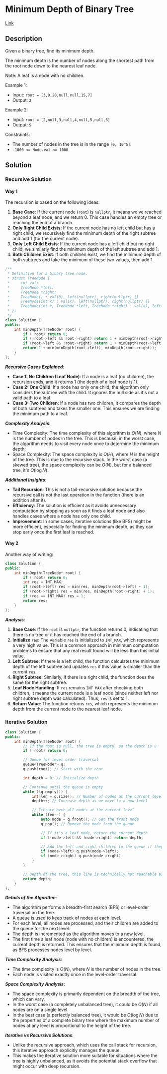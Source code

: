 # Minimum Depth of Binary Tree

[Link](https://leetcode.com/problems/minimum-depth-of-binary-tree/description/)

## Description

Given a binary tree, find its minimum depth.

The minimum depth is the number of nodes along the shortest path from the root node down to the nearest leaf node.

Note: A leaf is a node with no children.

Example 1:

- Input: `root = [3,9,20,null,null,15,7]`
- Output: `2`

Example 2:

- Input: `root = [2,null,3,null,4,null,5,null,6]`
- Output: `5`

Constraints:

- The number of nodes in the tree is in the range `[0, 10^5]`.
- `-1000 <= Node.val <= 1000`

## Solution

### Recursive Solution

#### Way 1

The recursion is based on the following ideas:

1. **Base Case**: If the current node (`root`) is `nullptr`, it means we've reached beyond a leaf node, and we return 0. This case handles an empty tree or reaching the end of a branch.
2. **Only Right Child Exists**: If the current node has no left child but has a right child, we recursively find the minimum depth of the right subtree and add 1 (for the current node).
3. **Only Left Child Exists**: If the current node has a left child but no right child, we similarly find the minimum depth of the left subtree and add 1.
4. **Both Children Exist**: If both children exist, we find the minimum depth of both subtrees and take the minimum of these two values, then add 1.

```C++
/**
 * Definition for a binary tree node.
 * struct TreeNode {
 *     int val;
 *     TreeNode *left;
 *     TreeNode *right;
 *     TreeNode() : val(0), left(nullptr), right(nullptr) {}
 *     TreeNode(int x) : val(x), left(nullptr), right(nullptr) {}
 *     TreeNode(int x, TreeNode *left, TreeNode *right) : val(x), left(left), right(right) {}
 * };
 */
class Solution {
public:
    int minDepth(TreeNode* root) {
        if (!root) return 0;
        if (!root->left && root->right) return 1 + minDepth(root->right);
        if (root->left && !root->right) return 1 + minDepth(root->left);
        return 1 + min(minDepth(root->left), minDepth(root->right));
    }
};
```

***Recursive Cases Explained***:

- **Case 1: No Children (Leaf Node)**: If a node is a leaf (no children), the recursion ends, and it returns 1 (the depth of a leaf node is 1).
- **Case 2: One Child**: If a node has only one child, the algorithm only considers the subtree with the child. It ignores the null side as it's not a valid path to a leaf.
- **Case 3: Two Children**: If a node has two children, it compares the depth of both subtrees and takes the smaller one. This ensures we are finding the minimum path to a leaf.

***Complexity Analysis***:

- Time Complexity: The time complexity of this algorithm is $O(N)$, where $N$ is the number of nodes in the tree. This is because, in the worst case, the algorithm needs to visit every node once to determine the minimum depth;
- Space Complexity: The space complexity is $O(H)$, where $H$ is the height of the tree. This is due to the recursive stack. In the worst case (a skewed tree), the space complexity can be $O(N)$, but for a balanced tree, it's $O(\log N)$.

***Additional Insights***:

- **Tail Recursion**: This is not a tail-recursive solution because the recursive call is not the last operation in the function (there is an addition after it).
- **Efficiency**: The solution is efficient as it avoids unnecessary computation by stopping as soon as it finds a leaf node and also handles cases where a node has only one child.
- **Improvement**: In some cases, iterative solutions (like BFS) might be more efficient, especially for finding the minimum depth, as they can stop early once the first leaf is reached.

#### Way 2

Another way of writing:

```C++
class Solution {
public:
    int minDepth(TreeNode* root) {
        if (!root) return 0;
        int res = INT_MAX;
        if (root->left) res = min(res, minDepth(root->left) + 1);
        if (root->right) res = min(res, minDepth(root->right) + 1);
        if (res == INT_MAX) res = 1;
        return res;
    }
};
```

***Analysis***:

1. **Base Case**: If the `root` is `nullptr`, the function returns 0, indicating that there is no tree or it has reached the end of a branch.
2. **Initialize `res`**: The variable `res` is initialized to `INT_MAX`, which represents a very high value. This is a common approach in minimum computation problems to ensure that any real result found will be less than this initial value.
3. **Left Subtree**: If there is a left child, the function calculates the minimum depth of the left subtree and updates `res` if this value is smaller than the current `res`.
4. **Right Subtree**: Similarly, if there is a right child, the function does the same for the right subtree.
5. **Leaf Node Handling**: If `res` remains `INT_MAX` after checking both children, it means the current node is a leaf node (since neither left nor right subtree depth was calculated). Thus, `res` is set to 1.
6. **Return Value**: The function returns `res`, which represents the minimum depth from the current node to the nearest leaf node.

### Iterative Solution

```C++
class Solution {
public:
    int minDepth(TreeNode* root) {
        // If the root is null, the tree is empty, so the depth is 0
        if (!root) return 0;

        // Queue for level order traversal
        queue<TreeNode*> q;
        q.push(root); // Start with the root

        int depth = 0; // Initialize depth

        // Continue until the queue is empty
        while (!q.empty()) {
            int len = q.size(); // Number of nodes at the current level
            depth++; // Increase depth as we move to a new level

            // Iterate over all nodes at the current level
            while (len--) {
                auto node = q.front(); // Get the front node
                q.pop(); // Remove the node from the queue

                // If it's a leaf node, return the current depth
                if (!node->left && !node->right) return depth;

                // Add the left and right children to the queue if they exist
                if (node->left) q.push(node->left);
                if (node->right) q.push(node->right);
            }
        }

        // Depth of the tree, this line is technically not reachable as the function will return upon finding a leaf
        return depth;
    }
};
```

***Details of the Algorithm***:

- The algorithm performs a breadth-first search (BFS) or level-order traversal on the tree.
- A queue is used to keep track of nodes at each level.
- For each level, all nodes are processed, and their children are added to the queue for the next level.
- The depth is incremented as the algorithm moves to a new level.
- The first time a leaf node (node with no children) is encountered, the current depth is returned. This ensures that the minimum depth is found, as BFS processes nodes level by level.

***Time Complexity Analysis***:

- The time complexity is $O(N)$, where $N$ is the number of nodes in the tree.
- Each node is visited exactly once in the level-order traversal.

***Space Complexity Analysis***:

- The space complexity is primarily dependent on the breadth of the tree, which can vary.
- In the worst case (a completely unbalanced tree), it could be $O(N)$ if all nodes are on a single level.
- In the best case (a perfectly balanced tree), it would be $O(\log N)$ due to the properties of a complete binary tree where the maximum number of nodes at any level is proportional to the height of the tree.

***Iterative vs Recursive Solutions***:

- Unlike the recursive approach, which uses the call stack for recursion, this iterative approach explicitly manages the queue.
- This makes the iterative solution more suitable for situations where the tree is highly unbalanced, as it avoids the potential stack overflow that might occur with deep recursion.
